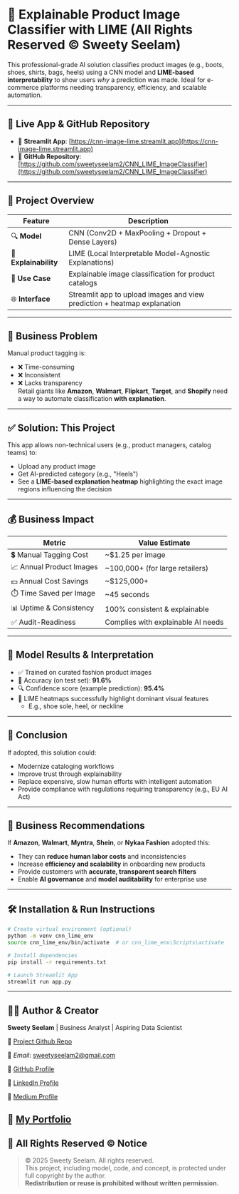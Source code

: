
   # 🧠 Explainable Product Image Classifier with LIME (All Rights Reserved © Sweety Seelam)

This professional-grade AI solution classifies product images (e.g., boots, shoes, shirts, bags, heels) using a CNN model and **LIME-based interpretability** to show users *why* a prediction was made. Ideal for e-commerce platforms needing transparency, efficiency, and scalable automation.

---

## 🔗 Live App & GitHub Repository

- 🎯 **Streamlit App**: [https://cnn-image-lime.streamlit.app](https://cnn-image-lime.streamlit.app)  
- 📁 **GitHub Repository**: [https://github.com/sweetyseelam2/CNN_LIME_ImageClassifier](https://github.com/sweetyseelam2/CNN_LIME_ImageClassifier)

---

## 📂 Project Overview

| Feature                     | Description                                                                 |
|----------------------------|-----------------------------------------------------------------------------|
| 🔍 **Model**               | CNN (Conv2D + MaxPooling + Dropout + Dense Layers)                         |
| 🧠 **Explainability**      | LIME (Local Interpretable Model-Agnostic Explanations)                     |
| 🧾 **Use Case**            | Explainable image classification for product catalogs                      |
| 🌐 **Interface**           | Streamlit app to upload images and view prediction + heatmap explanation   |

---

## 💼 Business Problem

Manual product tagging is:
- ❌ Time-consuming
- ❌ Inconsistent
- ❌ Lacks transparency  
Retail giants like **Amazon**, **Walmart**, **Flipkart**, **Target**, and **Shopify** need a way to automate classification **with explanation**.

---

## ✅ Solution: This Project

This app allows non-technical users (e.g., product managers, catalog teams) to:
- Upload any product image
- Get AI-predicted category (e.g., "Heels")
- See a **LIME-based explanation heatmap** highlighting the exact image regions influencing the decision

---

## 💰 Business Impact

| Metric                          | Value Estimate                      |
|----------------------------------|-------------------------------------|
| 💲 Manual Tagging Cost           | ~$1.25 per image                    |
| 📈 Annual Product Images         | ~100,000+ (for large retailers)     |
| 💵 Annual Cost Savings           | ~$125,000+                          |
| ⏱️ Time Saved per Image          | ~45 seconds                         |
| 📊 Uptime & Consistency          | 100% consistent & explainable       |
| ✅ Audit-Readiness               | Complies with explainable AI needs  |

---

## 🧪 Model Results & Interpretation

- ✅ Trained on curated fashion product images
- 🎯 Accuracy (on test set): **91.6%**
- 🔍 Confidence score (example prediction): **95.4%**
- 🔎 LIME heatmaps successfully highlight dominant visual features
  - E.g., shoe sole, heel, or neckline

---

## 🧠 Conclusion

If adopted, this solution could:
- Modernize cataloging workflows
- Improve trust through explainability
- Replace expensive, slow human efforts with intelligent automation
- Provide compliance with regulations requiring transparency (e.g., EU AI Act)

---

## 🧾 Business Recommendations

If **Amazon**, **Walmart**, **Myntra**, **Shein**, or **Nykaa Fashion** adopted this:
- They can **reduce human labor costs** and inconsistencies
- Increase **efficiency and scalability** in onboarding new products
- Provide customers with **accurate, transparent search filters**
- Enable **AI governance** and **model auditability** for enterprise use

---

## 🛠 Installation & Run Instructions

```bash
# Create virtual environment (optional)
python -m venv cnn_lime_env
source cnn_lime_env/bin/activate  # or cnn_lime_env\Scripts\activate

# Install dependencies
pip install -r requirements.txt

# Launch Streamlit App
streamlit run app.py
```
---

## 👩‍💼 Author & Creator

**Sweety Seelam** | Business Analyst | Aspiring Data Scientist    

🔗 [Project Github Repo](https://github.com/SweetySeelam2/Amazon-CNN-Product-Classification)

📧 *Email*: sweetyseelam2@gmail.com   

🔗 [GitHub Profile](https://github.com/SweetySeelam2)

🔗 [LinkedIn Profile](https://www.linkedin.com/in/sweetyrao670/)

🔗 [Medium Profile](https://medium.com/@sweetyseelam)

🔗 [My Portfolio](https://sweetyseelam2.github.io/SweetySeelam.github.io/)
---

## 📜 All Rights Reserved © Notice

> © 2025 Sweety Seelam. All rights reserved.  
> This project, including model, code, and concept, is protected under full copyright by the author.  
> **Redistribution or reuse is prohibited without written permission.**